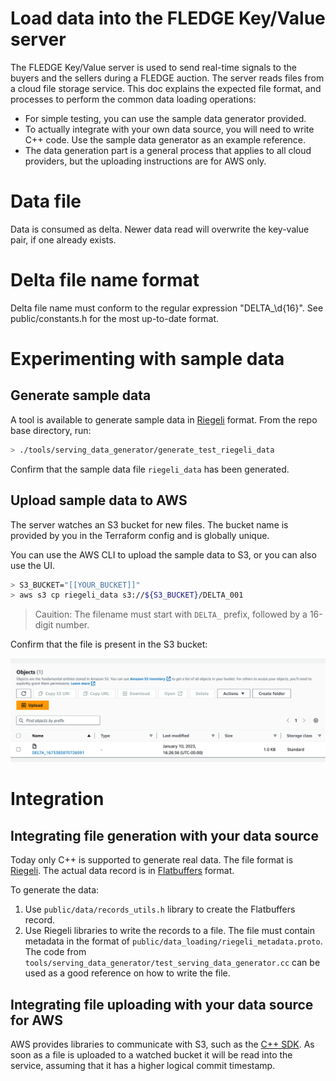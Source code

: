 # Load data into the FLEDGE Key/Value server

The FLEDGE Key/Value server is used to send real-time signals to the buyers and the sellers during a
FLEDGE auction. The server reads files from a cloud file storage service. This doc explains the
expected file format, and processes to perform the common data loading operations:

-   For simple testing, you can use the sample data generator provided.
-   To actually integrate with your own data source, you will need to write C++ code. Use the sample
    data generator as an example reference.
-   The data generation part is a general process that applies to all cloud providers, but the
    uploading instructions are for AWS only.

# Data file

Data is consumed as delta. Newer data read will overwrite the key-value pair, if one already exists.

# Delta file name format

Delta file name must conform to the regular expression "DELTA\_\d{16}". See public/constants.h for
the most up-to-date format.

# Experimenting with sample data

## Generate sample data

A tool is available to generate sample data in [Riegeli](https://github.com/google/riegeli) format.
From the repo base directory, run:

```sh
> ./tools/serving_data_generator/generate_test_riegeli_data
```

Confirm that the sample data file `riegeli_data` has been generated.

## Upload sample data to AWS

The server watches an S3 bucket for new files. The bucket name is provided by you in the Terraform
config and is globally unique.

You can use the AWS CLI to upload the sample data to S3, or you can also use the UI.

```sh
> S3_BUCKET="[[YOUR_BUCKET]]"
> aws s3 cp riegeli_data s3://${S3_BUCKET}/DELTA_001
```

> Cauition: The filename must start with `DELTA_` prefix, followed by a 16-digit number.

Confirm that the file is present in the S3 bucket:

![the delta file listed in the S3 console](assets/s3_delta_file.png)

# Integration

## Integrating file generation with your data source

Today only C++ is supported to generate real data. The file format is
[Riegeli](https://github.com/google/riegeli). The actual data record is in
[Flatbuffers](https://google.github.io/flatbuffers/) format.

To generate the data:

1. Use `public/data/records_utils.h` library to create the Flatbuffers record.
2. Use Riegeli libraries to write the records to a file. The file must contain metadata in the
   format of `public/data_loading/riegeli_metadata.proto`. The code from
   `tools/serving_data_generator/test_serving_data_generator.cc` can be used as a good reference on
   how to write the file.

## Integrating file uploading with your data source for AWS

AWS provides libraries to communicate with S3, such as the
[C++ SDK](https://aws.amazon.com/sdk-for-cpp/). As soon as a file is uploaded to a watched bucket it
will be read into the service, assuming that it has a higher logical commit timestamp.
